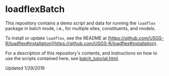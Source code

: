 # loadflexBatch

This repository contains a demo script and data for running the `loadflex` 
package in batch mode, i.e., for multiple sites, constituents, and models.

To install or update `loadflex`, see the README at 
[https://github.com/USGS-R/loadflex#installation](https://github.com/USGS-R/loadflex#installation).

For a description of this repository's contents, and instructions on how to use 
the scripts contained here, see 
[batch_tutorial.html](https://usgs-r.github.io/loadflexBatch/batch_tutorial.html).

Updated 1/29/2019
